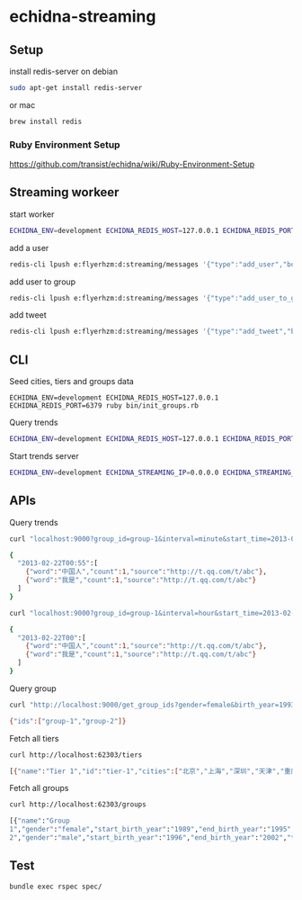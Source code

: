 # echidna-streaming

## Setup

install redis-server on debian

```bash
sudo apt-get install redis-server
```

or mac

```bash
brew install redis
```

### Ruby Environment Setup

<https://github.com/transist/echidna/wiki/Ruby-Environment-Setup>

## Streaming workeer

start worker

```bash
ECHIDNA_ENV=development ECHIDNA_REDIS_HOST=127.0.0.1 ECHIDNA_REDIS_PORT=6379 ruby bin/worker.rb
```

add a user

```bash
redis-cli lpush e:flyerhzm:d:streaming/messages '{"type":"add_user","body":{"id":"user-1","type":"tencent","birth_year":2000,"gender":"f","city":"shanghai"}}'
```

add user to group

```bash
redis-cli lpush e:flyerhzm:d:streaming/messages '{"type":"add_user_to_group","body":{"group_id":"group-1","user_id":"user-1","user_type":"tencent"}}'
```

add tweet

```bash
redis-cli lpush e:flyerhzm:d:streaming/messages '{"type":"add_tweet","body":{"user_id":"user-1","user_type":"tencent","text":"我是中国人","id":"abc","url":"http://t.qq.com/t/abc","timestamp":1361494534}}'
```

## CLI

Seed cities, tiers and groups data

```bach
ECHIDNA_ENV=development ECHIDNA_REDIS_HOST=127.0.0.1 ECHIDNA_REDIS_PORT=6379 ruby bin/init_groups.rb
```

Query trends

```bash
ECHIDNA_ENV=development ECHIDNA_REDIS_HOST=127.0.0.1 ECHIDNA_REDIS_PORT=6379 ruby bin/trends_test.rb group-1 minute 2013-02-22T00:00:00Z 2013-02-22T01:30:00Z
```

Start trends server

```bash
ECHIDNA_ENV=development ECHIDNA_STREAMING_IP=0.0.0.0 ECHIDNA_STREAMING_PORT=9000 ECHIDNA_REDIS_HOST=127.0.0.1 ECHIDNA_REDIS_PORT=6379  ECHIDNA_STREAMING_DAEMON=true ruby trends.rb
```

## APIs

Query trends

```bash
curl "localhost:9000?group_id=group-1&interval=minute&start_time=2013-02-22T00:00:00Z&end_time=2013-02-22T01:30:00Z"

{
  "2013-02-22T00:55":[
    {"word":"中国人","count":1,"source":"http://t.qq.com/t/abc"},
    {"word":"我是","count":1,"source":"http://t.qq.com/t/abc"}
  ]
}

curl "localhost:9000?group_id=group-1&interval=hour&start_time=2013-02-22T00:00:00Z&end_time=2013-02-22T01:00:00Z"

{
  "2013-02-22T00":[
    {"word":"中国人","count":1,"source":"http://t.qq.com/t/abc"},
    {"word":"我是","count":1,"source":"http://t.qq.com/t/abc"}
  ]
}
```

Query group

```bash
curl "http://localhost:9000/get_group_ids?gender=female&birth_year=1993&city=%E4%B8%8A%E6%B5%B7"

{"ids":["group-1","group-2"]}
```

Fetch all tiers

```bash
curl http://localhost:62303/tiers

[{"name":"Tier 1","id":"tier-1","cities":["北京","上海","深圳","天津","重庆","广州"]},{"name":"Other Tier","id":"tier-other","cities":[]},{"name":"Tier 2","id":"tier-2","cities":["佛山","东莞","温州","厦门","武汉","贵阳","宁波","长沙","唐山","哈尔滨","南京","呼和浩特","青岛","郑州","昆明","常州","无锡","包头","烟台","南通","兰州","杭州","南昌","长春","济南","西安","准二线","石家庄","太原","福州","乌鲁木齐","成都","大连","合肥","南宁","邯郸","苏州","沈阳","徐州","泉州"]}]
```

Fetch all groups

```bash
curl http://localhost:62303/groups

[{"name":"Group
1","gender":"female","start_birth_year":"1989","end_birth_year":"1995","city":"上海","id":"group-1"},{"name":"Group
2","gender":"male","start_birth_year":"1996","end_birth_year":"2002","tier-id":"tier-2","id":"group-2"}]
```

## Test

```bash
bundle exec rspec spec/
```
